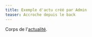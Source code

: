 ```yaml
---
title: Exemple d'actu créé par Admin
teaser: Accroche depuis le back
---
```

Corps de l'[actualité](#).